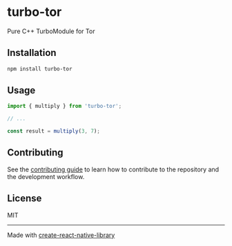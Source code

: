 # turbo-tor

Pure C++ TurboModule for Tor

## Installation

```sh
npm install turbo-tor
```

## Usage


```js
import { multiply } from 'turbo-tor';

// ...

const result = multiply(3, 7);
```


## Contributing

See the [contributing guide](CONTRIBUTING.md) to learn how to contribute to the repository and the development workflow.

## License

MIT

---

Made with [create-react-native-library](https://github.com/callstack/react-native-builder-bob)
